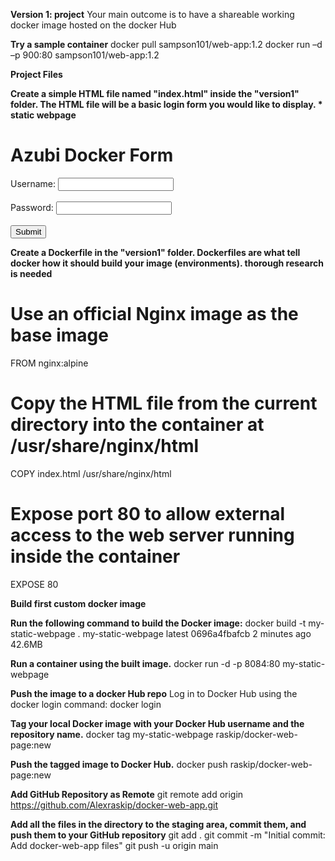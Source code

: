 **Version 1: project**
Your main outcome is to have a shareable working docker image hosted on the docker Hub

**Try a sample container**
docker pull sampson101/web-app:1.2
docker run –d –p 900:80 sampson101/web-app:1.2


**Project Files**

**Create a simple HTML file named "index.html" inside the "version1" folder. The HTML file will be a basic login form you would like to display. * static webpage**

<!DOCTYPE html>
<html>
  <head>
    <title>Login Form</title>
  </head>
  <body>
    <h1>Azubi Docker Form</h1>
    <form>
      <label for="username">Username:</label>
      <input type="text" id="username" name="username"><br><br>
      <label for="password">Password:</label>
      <input type="password" id="password" name="password"><br><br>
      <input type="submit" value="Submit">
    </form>
  </body>
</html>



**Create a Dockerfile in the "version1" folder. Dockerfiles are what tell docker how it should build your image (environments). thorough research is needed**

# Use an official Nginx image as the base image
FROM nginx:alpine

# Copy the HTML file from the current directory into the container at /usr/share/nginx/html
COPY index.html /usr/share/nginx/html

# Expose port 80 to allow external access to the web server running inside the container
EXPOSE 80

**Build first custom docker image**

**Run the following command to build the Docker image:**
docker build -t my-static-webpage .
my-static-webpage    latest    0696a4fbafcb   2 minutes ago   42.6MB

**Run a container using the built image.**
docker run -d -p 8084:80 my-static-webpage

**Push the image to a docker Hub repo**
Log in to Docker Hub using the docker login command: docker login

**Tag your local Docker image with your Docker Hub username and the repository name.**
docker tag my-static-webpage raskip/docker-web-page:new

**Push the tagged image to Docker Hub.**
docker push raskip/docker-web-page:new

**Add GitHub Repository as Remote**
git remote add origin https://github.com/Alexraskip/docker-web-app.git

**Add all the files in the directory to the staging area, commit them, and push them to your GitHub repository**
git add .
git commit -m "Initial commit: Add docker-web-app files"
git push -u origin main




